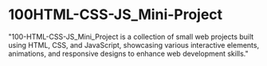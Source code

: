 # 100HTML-CSS-JS_Mini-Project
"100-HTML-CSS-JS_Mini_Project is a collection of small web projects built using HTML, CSS, and JavaScript, showcasing various interactive elements, animations, and responsive designs to enhance web development skills."
